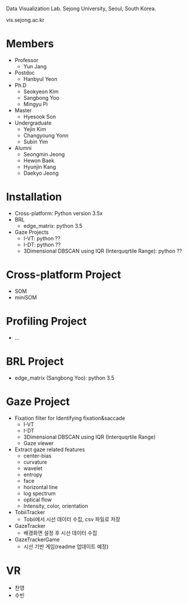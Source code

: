 Data Visualization Lab.
Sejong University,
Seoul, South Korea.

vis.sejong.ac.kr

# Members
- Professor
  - Yun Jang
- Postdoc
  - Hanbyul Yeon
- Ph.D 
  - Seokyeon Kim
  - Sangbong Yoo
  - Mingyu Pi
- Master
  - Hyesook Son
- Undergraduate
  - Yejin Kim
  - Changyoung Yonn
  - Subin Yim
- Alumni
  - Seongmin Jeong
  - Hewon Baek
  - Hyunjin Kang
  - Daekyo Jeong

# Installation
- Cross-platform: Python version 3.5x
- BRL
  - edge_matrix: python 3.5
- Gaze Projects
  - I-VT: python ??
  - I-DT: python ??
  - 3Dimensional DBSCAN using IQR (Interquqrtile Range): python ??


# Cross-platform Project
- SOM
- miniSOM


# Profiling Project
- ...


# BRL Project
- edge_matrix (Sangbong Yoo): python 3.5


# Gaze Project
- Fixation filter for Identifying fixation&saccade
  - I-VT
  - I-DT
  - 3Dimensional DBSCAN using IQR (Interquqrtile Range)
  - Gaze viewer
- Extract gaze related features
  - center-bias
  - curvature
  - wavelet
  - entropy
  - face
  - horizontal line
  - log spectrum
  - optical flow
  - Intensity, color, orientation
- TobiiTracker
  - Tobii에서 시선 데이터 수집, csv 파일로 저장
- GazeTracker
  - 배경화면 설정 후 시선 데이터 수집
- GazeTrackerGame
  - 시선 기반 게임(readme 업데이트 예정)

# VR
- 찬영
- 수빈
